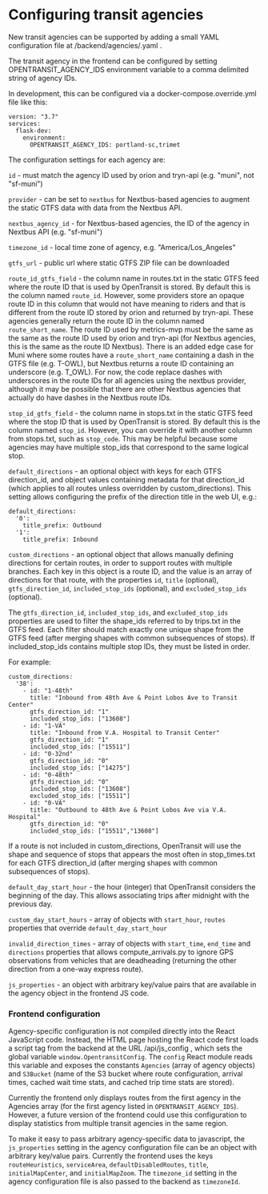 # Configuring transit agencies

New transit agencies can be supported by adding a small YAML configuration file at /backend/agencies/<agency-id>.yaml .

The transit agency in the frontend can be configured by setting OPENTRANSIT_AGENCY_IDS environment variable to a comma delimited string of agency IDs.

In development, this can be configured via a docker-compose.override.yml file like this:

```
version: "3.7"
services:
  flask-dev:
    environment:
      OPENTRANSIT_AGENCY_IDS: portland-sc,trimet
```

The configuration settings for each agency are:

`id` - must match the agency ID used by orion and tryn-api (e.g. "muni", not "sf-muni")

`provider` - can be set to `nextbus` for Nextbus-based agencies to augment the static GTFS data with data from the Nextbus API.

`nextbus_agency_id` - for Nextbus-based agencies, the ID of the agency in Nextbus API (e.g. "sf-muni")

`timezone_id` - local time zone of agency, e.g. "America/Los_Angeles"

`gtfs_url` - public url where static GTFS ZIP file can be downloaded

`route_id_gtfs_field` - the column name in routes.txt in the static GTFS feed where the route ID that is used by OpenTransit is stored. By default this is the column named `route_id`. However, some providers store an opaque route ID in this column that would not have meaning to riders and that is different from the route ID stored by orion and returned by tryn-api. These agencies generally return the route ID in the column named `route_short_name`. The route ID used by metrics-mvp must be the same as the same as the route ID used by orion and tryn-api (for Nextbus agencies, this is the same as the route ID Nextbus). There is an added edge case for Muni where some routes have a `route_short_name` containing a dash in the GTFS file (e.g. T-OWL), but Nextbus returns a route ID containing an underscore (e.g. T_OWL). For now, the code replace dashes with underscores in the route IDs for all agencies using the nextbus provider, although it may be possible that there are other Nextbus agencies that actually do have dashes in the Nextbus route IDs.

`stop_id_gtfs_field` - the column name in stops.txt in the static GTFS feed where the stop ID that is used by OpenTransit is stored. By default this is the column named `stop_id`. However, you can override it with another column from stops.txt, such as `stop_code`. This may be helpful because some agencies may have multiple stop_ids that correspond to the same logical stop.

`default_directions` - an optional object with keys for each GTFS direction_id, and object values containing metadata for that direction_id (which applies to all routes unless overridden by custom_directions). This setting allows configuring the prefix of the direction title in the web UI, e.g.:
```
default_directions:
  '0':
    title_prefix: Outbound
  '1':
    title_prefix: Inbound
```

`custom_directions` - an optional object that allows manually defining directions for certain routes, in order to support routes with multiple branches. Each key in this object is a route ID, and the value is an array of directions for that route, with the properties `id`, `title` (optional), `gtfs_direction_id`, `included_stop_ids` (optional), and `excluded_stop_ids` (optional).

The `gtfs_direction_id`, `included_stop_ids`, and `excluded_stop_ids` properties are used to filter the shape_ids referred to by trips.txt in the GTFS feed. Each filter should match exactly one unique shape from the GTFS feed (after merging shapes with common subsequences of stops). If included_stop_ids contains multiple stop IDs, they must be listed in order.

For example:

```
custom_directions:
  '38':
    - id: "1-48th"
      title: "Inbound from 48th Ave & Point Lobos Ave to Transit Center"
      gtfs_direction_id: "1"
      included_stop_ids: ["13608"]
    - id: "1-VA"
      title: "Inbound from V.A. Hospital to Transit Center"
      gtfs_direction_id: "1"
      included_stop_ids: ["15511"]
    - id: "0-32nd"
      gtfs_direction_id: "0"
      included_stop_ids: ["14275"]
    - id: "0-48th"
      gtfs_direction_id: "0"
      included_stop_ids: ["13608"]
      excluded_stop_ids: ["15511"]
    - id: "0-VA"
      title: "Outbound to 48th Ave & Point Lobos Ave via V.A. Hospital"
      gtfs_direction_id: "0"
      included_stop_ids: ["15511","13608"]
```

If a route is not included in custom_directions, OpenTransit will use the shape and sequence of stops that appears the most often in stop_times.txt for each GTFS direction_id (after merging shapes with common subsequences of stops).

`default_day_start_hour` - the hour (integer) that OpenTransit considers the beginning of the day. This allows associating trips after midnight with the previous day.

`custom_day_start_hours` - array of objects with `start_hour`, `routes` properties that override `default_day_start_hour`

`invalid_direction_times` - array of objects with `start_time`, `end_time` and `directions` properties that allows compute_arrivals.py to ignore GPS observations from vehicles that are deadheading (returning the other direction from a one-way express route).

`js_properties` - an object with arbitrary key/value pairs that are available in the agency object in the frontend JS code.

### Frontend configuration

Agency-specific configuration is not compiled directly into the React JavaScript code. Instead, the HTML page hosting the React code first loads a script tag from the backend at the URL /api/js_config , which sets the global variable `window.OpentransitConfig`. The `config` React module reads this variable and exposes the constants `Agencies` (array of agency objects) and `S3Bucket` (name of the S3 bucket where route configuration, arrival times, cached wait time stats, and cached trip time stats are stored).

Currently the frontend only displays routes from the first agency in the Agencies array (for the first agency listed in `OPENTRANSIT_AGENCY_IDS`). However, a future version of the frontend could use this configuration to display statistics from multiple transit agencies in the same region.

To make it easy to pass arbitrary agency-specific data to javascript, the `js_properties` setting in the agency configuration file can be an object with arbitrary key/value pairs. Currently the frontend uses the keys `routeHeuristics`, `serviceArea`, `defaultDisabledRoutes`, `title`, `initialMapCenter`, and `initialMapZoom`. The `timezone_id` setting in the agency configuration file is also passed to the backend as `timezoneId`.

